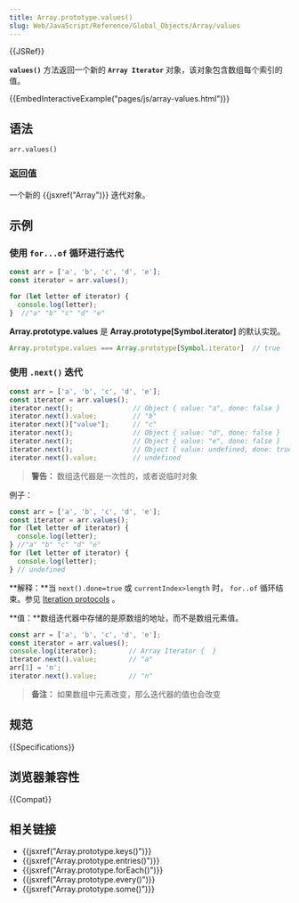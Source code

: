 ```yaml
---
title: Array.prototype.values()
slug: Web/JavaScript/Reference/Global_Objects/Array/values
---
```

{{JSRef}}

**`values()`** 方法返回一个新的 **`Array Iterator`** 对象，该对象包含数组每个索引的值。

{{EmbedInteractiveExample("pages/js/array-values.html")}}

## 语法

```plain
arr.values()
```

### 返回值

一个新的 {{jsxref("Array")}} 迭代对象。

## 示例

### 使用 `for...of` 循环进行迭代

```js
const arr = ['a', 'b', 'c', 'd', 'e'];
const iterator = arr.values();

for (let letter of iterator) {
  console.log(letter);
}  //"a" "b" "c" "d" "e"
```

**Array.prototype.values** 是 **Array.prototype\[Symbol.iterator]** 的默认实现。

```js
Array.prototype.values === Array.prototype[Symbol.iterator]  // true
```

### 使用 `.next()` 迭代

```js
const arr = ['a', 'b', 'c', 'd', 'e'];
const iterator = arr.values();
iterator.next();               // Object { value: "a", done: false }
iterator.next().value;         // "b"
iterator.next()["value"];      // "c"
iterator.next();               // Object { value: "d", done: false }
iterator.next();               // Object { value: "e", done: false }
iterator.next();               // Object { value: undefined, done: true }
iterator.next().value;         // undefined
```

> **警告：** 数组迭代器是一次性的，或者说临时对象

例子：

```js
const arr = ['a', 'b', 'c', 'd', 'e'];
const iterator = arr.values();
for (let letter of iterator) {
  console.log(letter);
} //"a" "b" "c" "d" "e"
for (let letter of iterator) {
  console.log(letter);
} // undefined
```

**解释：**当 `next().done=true` 或 `currentIndex>length` 时， `for..of` 循环结束。参见 [Iteration protocols](/zh-CN/docs/Web/JavaScript/Reference/Iteration_protocols) 。

**值：**数组迭代器中存储的是原数组的地址，而不是数组元素值。

```js
const arr = ['a', 'b', 'c', 'd', 'e'];
const iterator = arr.values();
console.log(iterator);        // Array Iterator {  }
iterator.next().value;        // "a"
arr[1] = 'n';
iterator.next().value;        // "n"
```

> **备注：** 如果数组中元素改变，那么迭代器的值也会改变

## 规范

{{Specifications}}

## 浏览器兼容性

{{Compat}}

## 相关链接

- {{jsxref("Array.prototype.keys()")}}
- {{jsxref("Array.prototype.entries()")}}
- {{jsxref("Array.prototype.forEach()")}}
- {{jsxref("Array.prototype.every()")}}
- {{jsxref("Array.prototype.some()")}}
